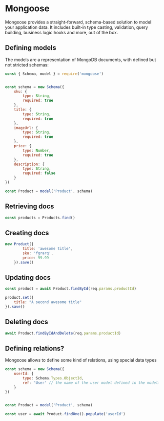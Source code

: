 # Mongoose

Mongoose provides a straight-forward, schema-based solution to model your application data. It includes built-in type casting, validation, query building, business logic hooks and more, out of the box.

## Defining models

The models are a representation of MongoDB documents, with defined but not stricted schemas:

```js
const { Schema, model } = require('mongoose') 


const schema = new Schema({
    sku: {
        type: String,
        required: true
    },
    title: {
        type: String,
        required: true
    },
    imageUrl: {
        type: String,
        required: true
    },
    price: {
        type: Number,
        required: true
    },
    description: {
        type: String,
        required: false
    }
})

const Product = model('Product', schema)

```

## Retrieving docs

```js
const products = Products.find()
```


## Creating docs

```js
new Product({
        title: 'awesome title',
        sku: 'fgrarq',
        price: 99.99
    }).save()
```

## Updating docs

```js
const product = await Product.findById(req.params.productId)

product.set({
    title: "A second awesome title"
}).save()
```

## Deleting docs

```js
await Product.findByIdAndDelete(req.params.productId)
```

## Defining relations?

Mongoose allows to define some kind of relations, using special data types

```js
const schema = new Schema({
    userId: {
        type: Schema.Types.ObjectId,
        ref: 'User' // the name of the user model defined in the model('Product', schema) function 
    }
})


const Product = model('Product', schema)

const user = await Product.findOne().populate('userId')
```